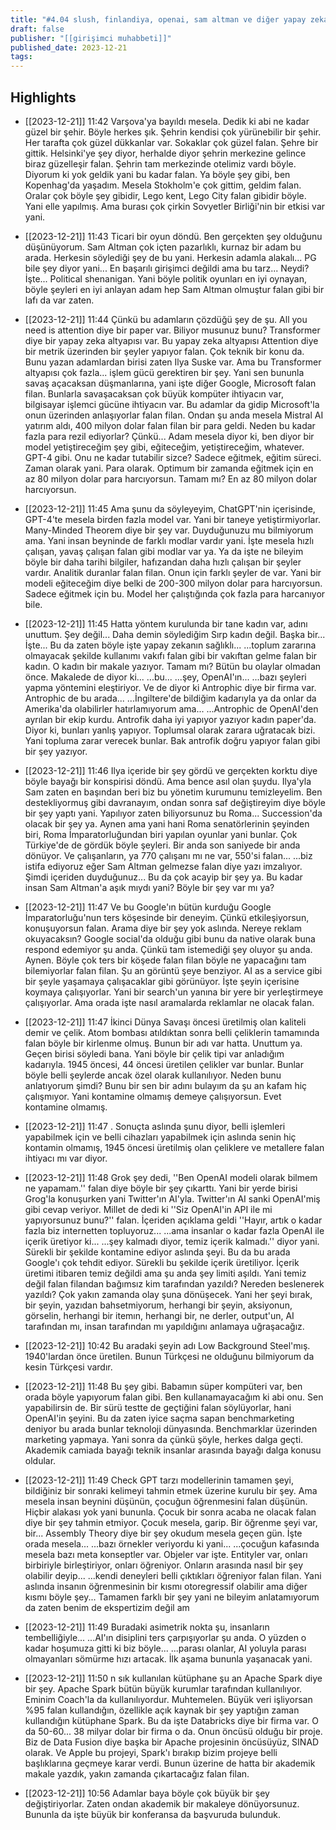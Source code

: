 ```yaml
---
title: "#4.04 slush, finlandiya, openai, sam altman ve diğer yapay zeka dedikoduları"
draft: false
publisher: "[[girişimci muhabbeti]]"
published_date: 2023-12-21
tags:
---
```



## Highlights
* [[2023-12-21]] 11:42  Varşova'ya bayıldı mesela. Dedik ki abi ne kadar güzel bir şehir. Böyle herkes şık. Şehrin kendisi çok yürünebilir bir şehir. Her tarafta çok güzel dükkanlar var. Sokaklar çok güzel falan. Şehre bir gittik. Helsinki'ye şey diyor, herhalde diyor şehrin merkezine gelince biraz güzelleşir falan. Şehrin tam merkezinde otelimiz vardı böyle. Diyorum ki yok geldik yani bu kadar falan. Ya böyle şey gibi, ben Kopenhag'da yaşadım. Mesela Stokholm'e çok gittim, geldim falan. Oralar çok böyle şey gibidir, Lego kent, Lego City falan gibidir böyle. Yani elle yapılmış. Ama burası çok çirkin Sovyetler Birliği'nin bir etkisi var yani.

* [[2023-12-21]] 11:43  Ticari bir oyun döndü. Ben gerçekten şey olduğunu düşünüyorum. Sam Altman çok içten pazarlıklı, kurnaz bir adam bu arada. Herkesin söylediği şey de bu yani. Herkesin adamla alakalı... PG bile şey diyor yani... En başarılı girişimci değildi ama bu tarz... Neydi? İşte... Political shenanigan. Yani böyle politik oyunları en iyi oynayan, böyle şeyleri en iyi anlayan adam hep Sam Altman olmuştur falan gibi bir lafı da var zaten.

* [[2023-12-21]] 11:44  Çünkü bu adamların çözdüğü şey de şu. All you need is attention diye bir paper var. Biliyor musunuz bunu? Transformer diye bir yapay zeka altyapısı var. Bu yapay zeka altyapısı Attention diye bir metrik üzerinden bir şeyler yapıyor falan. Çok teknik bir konu da. Bunu yazan adamlardan birisi zaten Ilya Suske var. Ama bu Transformer altyapısı çok fazla... işlem gücü gerektiren bir şey. Yani sen bununla savaş açacaksan düşmanlarına, yani işte diğer Google, Microsoft falan filan. Bunlarla savaşacaksan çok büyük kompüter ihtiyacın var, bilgisayar işlemci gücüne ihtiyacın var. Bu adamlar da gidip Microsoft'la onun üzerinden anlaşıyorlar falan filan. Ondan şu anda mesela Mistral AI yatırım aldı, 400 milyon dolar falan filan bir para geldi. Neden bu kadar fazla para rezil ediyorlar? Çünkü... Adam mesela diyor ki, ben diyor bir model yetiştireceğim şey gibi, eğiteceğim, yetiştireceğim, whatever. GPT-4 gibi. Onu ne kadar tutabilir sizce? Sadece eğitmek, eğitim süreci. Zaman olarak yani. Para olarak. Optimum bir zamanda eğitmek için en az 80 milyon dolar para harcıyorsun. Tamam mı? En az 80 milyon dolar harcıyorsun.

* [[2023-12-21]] 11:45  Ama şunu da söyleyeyim, ChatGPT'nin içerisinde, GPT-4'te mesela birden fazla model var. Yani bir taneye yetiştirmiyorlar. Many-Minded Theorem diye bir şey var. Duyduğunuzu mu bilmiyorum ama. Yani insan beyninde de farklı modlar vardır yani. İşte mesela hızlı çalışan, yavaş çalışan falan gibi modlar var ya. Ya da işte ne bileyim böyle bir daha tarihi bilgiler, hafızandan daha hızlı çalışan bir şeyler vardır. Analitik duranlar falan filan. Onun için farklı şeyler de var. Yani bir modeli eğiteceğim diye belki de 200-300 milyon dolar para harcıyorsun. Sadece eğitmek için bu. Model her çalıştığında çok fazla para harcanıyor bile.

* [[2023-12-21]] 11:45  Hatta yöntem kurulunda bir tane kadın var, adını unuttum. Şey değil... Daha demin söylediğim Sırp kadın değil. Başka bir... İşte... Bu da zaten böyle işte yapay zekanın sağlıklı... ...toplum zararına olmayacak şekilde kullanımı vakıfı falan gibi bir vakıftan gelme falan bir kadın. O kadın bir makale yazıyor. Tamam mı? Bütün bu olaylar olmadan önce. Makalede de diyor ki... ...bu... ...şey, OpenAI'ın... ...bazı şeyleri yapma yöntemini eleştiriyor. Ve de diyor ki Antrophic diye bir firma var. Antrophic de bu arada... ...İngiltere'de bildiğim kadarıyla ya da onlar da Amerika'da olabilirler hatırlamıyorum ama... ...Antrophic de OpenAI'den ayrılan bir ekip kurdu. Antrofik daha iyi yapıyor yazıyor kadın paper'da. Diyor ki, bunları yanlış yapıyor. Toplumsal olarak zarara uğratacak bizi. Yani topluma zarar verecek bunlar. Bak antrofik doğru yapıyor falan gibi bir şey yazıyor.

* [[2023-12-21]] 11:46  Ilya içeride bir şey gördü ve gerçekten korktu diye böyle bayağı bir konspirisi döndü. Ama bence asıl olan şuydu. Ilya'yla Sam zaten en başından beri biz bu yönetim kurumunu temizleyelim. Ben destekliyormuş gibi davranayım, ondan sonra saf değiştireyim diye böyle bir şey yaptı yani. Yapılıyor zaten biliyorsunuz bu Roma... Succession'da olacak bir şey ya. Aynen ama yani hani Roma senatörlerinin şeyinden biri, Roma İmparatorluğundan biri yapılan oyunlar yani bunlar. Çok Türkiye'de de gördük böyle şeyleri. Bir anda son saniyede bir anda dönüyor. Ve çalışanların, ya 770 çalışanı mı ne var, 550'si falan... ...biz istifa ediyoruz eğer Sam Altman gelmezse falan diye yazı imzalıyor. Şimdi içeriden duyduğunuz... Bu da çok acayip bir şey ya. Bu kadar insan Sam Altman'a aşık mıydı yani? Böyle bir şey var mı ya?

* [[2023-12-21]] 11:47  Ve bu Google'ın bütün kurduğu Google İmparatorluğu'nun ters köşesinde bir deneyim. Çünkü etkileşiyorsun, konuşuyorsun falan. Arama diye bir şey yok aslında. Nereye reklam okuyacaksın? Google social'da olduğu gibi bunu da native olarak buna respond edemiyor şu anda. Çünkü tam istemediği şey oluyor şu anda. Aynen. Böyle çok ters bir köşede falan filan böyle ne yapacağını tam bilemiyorlar falan filan. Şu an görüntü şeye benziyor. AI as a service gibi bir şeyle yaşamaya çalışacaklar gibi görünüyor. İşte şeyin içerisine koymaya çalışıyorlar. Yani bir search'un yanına bir yere bir yerleştirmeye çalışıyorlar. Ama orada işte nasıl aramalarda reklamlar ne olacak falan.

* [[2023-12-21]] 11:47  İkinci Dünya Savaşı öncesi üretilmiş olan kaliteli demir ve çelik. Atom bombası atıldıktan sonra belli çeliklerin tamamında falan böyle bir kirlenme olmuş. Bunun bir adı var hatta. Unuttum ya. Geçen birisi söyledi bana. Yani böyle bir çelik tipi var anladığım kadarıyla. 1945 öncesi, 44 öncesi üretilen çelikler var bunlar. Bunlar böyle belli şeylerde ancak özel olarak kullanılıyor. Neden bunu anlatıyorum şimdi? Bunu bir sen bir adını bulayım da şu an kafam hiç çalışmıyor. Yani kontamine olmamış demeye çalışıyorsun. Evet kontamine olmamış.

* [[2023-12-21]] 11:47  . Sonuçta aslında şunu diyor, belli işlemleri yapabilmek için ve belli cihazları yapabilmek için aslında senin hiç kontamin olmamış, 1945 öncesi üretilmiş olan çeliklere ve metallere falan ihtiyacı mı var diyor.

* [[2023-12-21]] 11:48  Grok şey dedi, ''Ben OpenAI modeli olarak bilmem ne yapamam.'' falan diye böyle bir şey çıkarttı. Yani bir yerde birisi Grog'la konuşurken yani Twitter'ın AI'yla. Twitter'ın AI sanki OpenAI'miş gibi cevap veriyor. Millet de dedi ki ''Siz OpenAI'in API ile mi yapıyorsunuz bunu?'' falan. İçeriden açıklama geldi ''Hayır, artık o kadar fazla biz internetten topluyoruz... ...ama insanlar o kadar fazla OpenAI ile içerik üretiyor ki... ...şey kalmadı diyor, temiz içerik kalmadı.'' diyor yani. Sürekli bir şekilde kontamine ediyor aslında şeyi. Bu da bu arada Google'ı çok tehdit ediyor. Sürekli bu şekilde içerik üretiliyor. İçerik üretimi itibaren temiz değildi ama şu anda şey limiti aşıldı. Yani temiz değil falan filandan bağımsız kim tarafından yazıldı? Nereden beslenerek yazıldı? Çok yakın zamanda olay şuna dönüşecek. Yani her şeyi bırak, bir şeyin, yazıdan bahsetmiyorum, herhangi bir şeyin, aksiyonun, görselin, herhangi bir itemın, herhangi bir, ne derler, output'un, AI tarafından mı, insan tarafından mı yapıldığını anlamaya uğraşacağız.

* [[2023-12-21]] 10:42  Bu aradaki şeyin adı Low Background Steel'mış. 1940'lardan önce üretilen. Bunun Türkçesi ne olduğunu bilmiyorum da kesin Türkçesi vardır.

* [[2023-12-21]] 11:48  Bu şey gibi. Babamın süper kompüteri var, ben orada böyle yapıyorum falan gibi. Ben kullanamayacağım ki abi onu. Sen yapabilirsin de. Bir sürü testte de geçtiğini falan söylüyorlar, hani OpenAI'in şeyini. Bu da zaten iyice saçma sapan benchmarketing deniyor bu arada bunlar teknoloji dünyasında. Benchmarklar üzerinden marketing yapmaya. Yani sonra da çünkü şöyle, herkes dalga geçti. Akademik camiada bayağı teknik insanlar arasında bayağı dalga konusu oldular.

* [[2023-12-21]] 11:49  Check GPT tarzı modellerinin tamamen şeyi, bildiğiniz bir sonraki kelimeyi tahmin etmek üzerine kurulu bir şey. Ama mesela insan beynini düşünün, çocuğun öğrenmesini falan düşünün. Hiçbir alakası yok yani bununla. Çocuk bir sonra acaba ne olacak falan diye bir şey tahmin etmiyor. Çocuk mesela, garip. Bir öğrenme şeyi var, bir... Assembly Theory diye bir şey okudum mesela geçen gün. İşte orada mesela... ...bazı örnekler veriyordu ki yani... ...çocuğun kafasında mesela bazı meta konseptler var. Objeler var işte. Entityler var, onları birbiriyle birleştiriyor, onları öğreniyor. Onların arasında nasıl bir şey olabilir deyip... ...kendi deneyleri belli çıktıkları öğreniyor falan filan. Yani aslında insanın öğrenmesinin bir kısmı otoregressif olabilir ama diğer kısmı böyle şey... Tamamen farklı bir şey yani ne bileyim anlatamıyorum da zaten benim de ekspertizim değil am

* [[2023-12-21]] 11:49  Buradaki asimetrik nokta şu, insanların tembelliğiyle... ...AI'ın disiplini ters çarpışıyorlar şu anda. O yüzden o kadar hoşumuza gitti ki biz böyle... ...parası olanlar, AI yoluyla parası olmayanları sömürme hızı artacak. İlk aşama bununla yaşanacak yani.

* [[2023-12-21]] 11:50  n sık kullanılan kütüphane şu an Apache Spark diye bir şey. Apache Spark bütün büyük kurumlar tarafından kullanılıyor. Eminim Coach'la da kullanılıyordur. Muhtemelen. Büyük veri işliyorsan %95 falan kullandığın, özellikle açık kaynak bir şey yaptığın zaman kullandığın kütüphane Spark. Bu da işte Databricks diye bir firma var. O da 50-60... 38 milyar dolar bir firma o da. Onun öncüsü olduğu bir proje. Biz de Data Fusion diye başka bir Apache projesinin öncüsüyüz, SINAD olarak. Ve Apple bu projeyi, Spark'ı bırakıp bizim projeye belli başlıklarına geçmeye karar verdi. Bunun üzerine de hatta bir akademik makale yazdık, yakın zamanda çıkartacağız falan filan.

* [[2023-12-21]] 10:56  Adamlar baya böyle çok büyük bir şey değiştiriyorlar. Zaten ondan akademik bir makaleye dönüyorsunuz. Bununla da işte büyük bir konferansa da başvuruda bulunduk.

